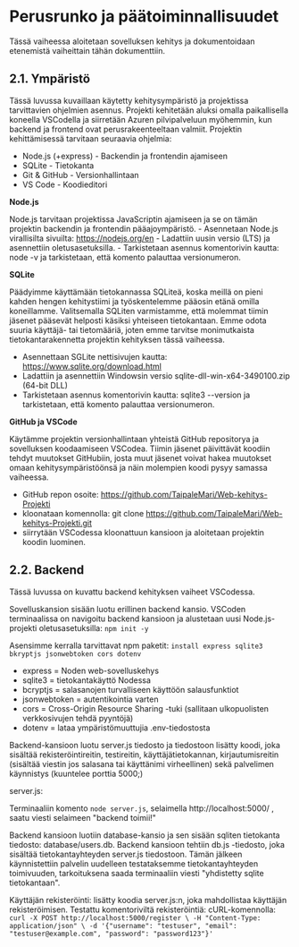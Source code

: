 # Perusrunko ja päätoiminnallisuudet

Tässä vaiheessa aloitetaan sovelluksen kehitys ja dokumentoidaan etenemistä vaiheittain tähän dokumenttiin. 

## 2.1. Ympäristö ##

Tässä luvussa kuvaillaan käytetty kehitysympäristö ja projektissa tarvittavien ohjelmien asennus. 
Projekti kehitetään aluksi omalla paikallisella koneella VSCodella ja siirretään Azuren pilvipalveluun myöhemmin, kun backend ja frontend ovat perusrakeenteeltaan valmiit.
Projektin kehittämisessä tarvitaan seuraavia ohjelmia: 
  - Node.js (+express) - Backendin ja frontendin ajamiseen
  - SQLite - Tietokanta
  - Git & GitHub - Versionhallintaan
  - VS Code - Koodieditori

  **Node.js** 

Node.js tarvitaan projektissa JavaScriptin ajamiseen ja se on tämän projektin backendin ja frontendin pääajoympäristö. 
    - Asennetaan Node.js virallisilta sivuilta: https://nodejs.org/en
    - Ladattiin uusin versio (LTS) ja asennettiin oletusasetuksilla. 
    - Tarkistetaan asennus komentorivin kautta: node -v ja tarkistetaan, että komento palauttaa versionumeron.

  **SQLite**

Päädyimme käyttämään tietokannassa SQLiteä, koska meillä on pieni kahden hengen kehitystiimi ja työskentelemme pääosin etänä omilla koneillamme.
Valitsemalla SQLiten varmistamme, että molemmat tiimin jäsenet pääsevät helposti käsiksi yhteiseen tietokantaan. 
Emme odota suuria käyttäjä- tai tietomääriä, joten emme tarvitse monimutkaista tietokantarakennetta projektin kehityksen tässä vaiheessa.  

  - Asennettaan SGLite nettisivujen kautta: https://www.sqlite.org/download.html
  - Ladattiin ja asennettiin Windowsin versio sqlite-dll-win-x64-3490100.zip (64-bit DLL)
  - Tarkistetaan asennus komentorivin kautta: sqlite3 --version ja tarkistetaan, että komento palauttaa versionumeron.

**GitHub ja VSCode**

Käytämme projektin versionhallintaan yhteistä GitHub repositorya ja sovelluksen koodaamiseen VSCodea. Tiimin jäsenet päivittävät koodiin tehdyt muutokset GitHubiin, josta
muut jäsenet voivat hakea muutokset omaan kehitysympäristöönsä ja näin molempien koodi pysyy samassa vaiheessa. 

  - GitHub repon osoite: https://github.com/TaipaleMari/Web-kehitys-Projekti
  - kloonataan komennolla: git clone https://github.com/TaipaleMari/Web-kehitys-Projekti.git
  - siirrytään VSCodessa kloonattuun kansioon ja aloitetaan projektin koodin luominen. 

## 2.2. Backend ##

Tässä luvussa on kuvattu backend kehityksen vaiheet VSCodessa. 

Sovelluskansion sisään luotu erillinen backend kansio.  VSCoden terminaalissa on navigoitu backend kansioon ja alustetaan uusi Node.js-projekti oletusasetuksilla: ```npm init -y``` 

Asensimme kerralla tarvittavat npm paketit: ```install express sqlite3 bkryptjs jsonwebtoken cors dotenv```
- express = Noden web-sovelluskehys
- sqlite3 = tietokantakäyttö Nodessa
- bcryptjs = salasanojen turvalliseen käyttöön salausfunktiot
- jsonwebtoken = autentikointia varten
- cors = Cross-Origin Resource Sharing -tuki (sallitaan ulkopuolisten verkkosivujen tehdä pyyntöjä)
- dotenv = lataa ympäristömuuttujia .env-tiedostosta

Backend-kansioon luotu server.js tiedosto ja tiedostoon lisätty koodi, joka sisältää rekisteröintireitin, testireitin, käyttäjätietokannan, kirjautumisreitin (sisältää viestin jos salasana tai käyttänimi virheellinen) sekä palvelimen käynnistys (kuuntelee porttia 5000;)

server.js: 

Terminaaliin komento ```node server.js```, selaimella http://localhost:5000/ , saatu viesti selaimeen "backend toimii!"

Backend kansioon luotiin database-kansio ja sen sisään sqliten tietokanta tiedosto: database/users.db.
Backend kansioon tehtiin db.js -tiedosto, joka sisältää tietokantayhteyden server.js tiedostoon. Tämän jälkeen käynnistettiin palvelin uudelleen testataksemme tietokantayhteyden toimivuuden, tarkoituksena saada terminaaliin viesti "yhdistetty sqlite tietokantaan".

Käyttäjän rekisteröinti: lisätty koodia server.js:n, joka mahdollistaa käyttäjän rekisteröimisen. Testattu komentoriviltä rekisteröintiä: cURL-komennolla: ```curl -X POST http://localhost:5000/register \
    -H "Content-Type: application/json" \
    -d '{"username": "testuser", "email": "testuser@example.com", "password": "password123"}'```
